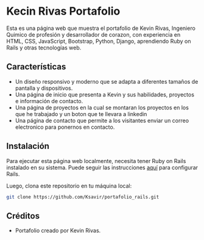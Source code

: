 # Kecin Rivas Portafolio

Esta es una página web que muestra el portafolio de Kevin Rivas, Ingeniero Quimico de profesión y desarrollador de corazon, con experiencia en HTML, CSS, JavaScript, Bootstrap, Python, Django, aprendiendo Ruby on Rails y otras tecnologías web.

## Características

- Un diseño responsivo y moderno que se adapta a diferentes tamaños de pantalla y dispositivos.
- Una página de inicio que presenta a Kevin y sus habilidades, proyectos e información de contacto.
- Una página de proyectos en la cual se montaran los proyectos en los que he trabajado y un boton que te llevara a linkedin
- Una página de contacto que permite a los visitantes enviar un correo electronico para ponernos en contacto.

## Instalación

Para ejecutar esta página web localmente, necesita tener Ruby on Rails instalado en su sistema. Puede seguir las instrucciones [aquí](https://guides.rubyonrails.org/getting_started.html) para configurar Rails.

Luego, clona este repositorio en tu máquina local:

```bash
git clone https://github.com/Ksavir/portafolio_rails.git
```

## Créditos

- Portafolio creado por Kevin Rivas.